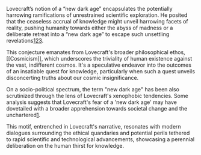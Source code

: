Lovecraft’s notion of a “new dark age” encapsulates the potentially harrowing ramifications of unrestrained scientific exploration. He posited that the ceaseless accrual of knowledge might unveil harrowing facets of reality, pushing humanity towards either the abyss of madness or a deliberate retreat into a “new dark age” to escape such unsettling revelations​[1](https://www.frieze.com/article/new-dark-age-james-bridles-lovecraft-inspired-prologue-end-world#:~:text=Lovecraft%20was%20a%20racist%20xenophobe%2C,%E2%80%99)​​[2](https://www.goodreads.com/quotes/193944-the-most-merciful-thing-in-the-world-i-think-is)​​[3](https://www.goodreads.com/quotes/138937-the-most-merciful-thing-in-the-world-i-think-is)​.

This conjecture emanates from Lovecraft's broader philosophical ethos, [[Cosmicism]], which underscores the triviality of human existence against the vast, indifferent cosmos. It's a speculative endeavor into the outcomes of an insatiable quest for knowledge, particularly when such a quest unveils disconcerting truths about our cosmic insignificance.

On a socio-political spectrum, the term "new dark age" has been also scrutinized through the lens of Lovecraft's xenophobic tendencies. Some analysis suggests that Lovecraft's fear of a 'new dark age' may have dovetailed with a broader apprehension towards societal change and the unchartered​[1](https://www.frieze.com/article/new-dark-age-james-bridles-lovecraft-inspired-prologue-end-world#:~:text=Lovecraft%20was%20a%20racist%20xenophobe%2C,%E2%80%99)​.

This motif, entrenched in Lovecraft's narrative, resonates with modern dialogues surrounding the ethical quandaries and potential perils tethered to rapid scientific and technological advancements, showcasing a perennial deliberation on the human thirst for knowledge.